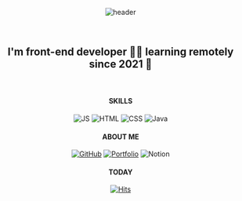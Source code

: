 <div align=center>
  
![header](https://capsule-render.vercel.app/api?type=cylinder&color=9BAEDA&height=150&section=header&text=Welcome%20to%20My%20GitHub&animation=twinkling&fontSize=40&fontColor=E1DB8C)
<!-- ![header](https://capsule-render.vercel.app/api?type=cylinder&color=9FC1A5&height=200&section=header&text=capsule%20render&fontSize=50&fontColor=A8A8A8) -->
<!-- ![header](https://capsule-render.vercel.app/api?type=cylinder&color=9FC1A5&height=200&section=header&text=capsule%20render&fontSize=50&fontColor=E28BB4) -->
<!-- ![header](https://capsule-render.vercel.app/api?type=cylinder&color=DA9BB8&height=200&section=header&text=capsule%20render&fontSize=50&fontColor=E1DB8C) -->
<br>
     
<!-- # Welcome to my GitHub. -->
## I'm front-end developer 👨‍💻 learning remotely since 2021 🚀
<!-- ![I'm Areum, front-end developer 👨‍💻 learning remotely since 2021 🚀](https://arturssmirnovs.github.io/github-profile-readme-generator/images/banner.png) -->
<br>

#### SKILLS  

![JS](https://img.shields.io/badge/JavaScript-F7DF1E?style=flat-square&logo=JavaScript&logoColor=white)
![HTML](https://img.shields.io/badge/HTML5-E34F26?style=flat-square&logo=HTML5&logoColor=white)
![CSS](https://img.shields.io/badge/CSS3-1572B6?style=flat-square&logo=CSS3&logoColor=white)
![Java](https://img.shields.io/badge/Java-007396?style=flat-square&logo=Java&logoColor=white)

#### ABOUT ME  

[![GitHub](https://img.shields.io/badge/GitHub-B0B0B0?style=flat-square&logo=GitHub&logoColor=white)](https://github.com/areumyy)
[![Portfolio](https://img.shields.io/badge/Portfolio-E28BB4?style=flat-square&logo=GoogleFit&logoColor=white)](https://areumyy.com)
![Notion](https://img.shields.io/badge/Notion-000000?style=flat-square&logo=Notion&logoColor=white)  
  
#### TODAY  

[![Hits](https://hits.seeyoufarm.com/api/count/incr/badge.svg?url=https%3A%2F%2Fgithub.com%2Fareumyy&count_bg=%23C1C772&title_bg=%2396B195&icon=&icon_color=%23E7E7E7&title=hits&edge_flat=false)](https://hits.seeyoufarm.com)
  
</div>



<!--
**areumyy/areumyy** is a ✨ _special_ ✨ repository because its `README.md` (this file) appears on your GitHub profile.

Here are some ideas to get you started:

- 🔭 I’m currently working on this page. 
- 🌱 I’m currently learning ...
- 👯 I’m looking to collaborate on ...
- 🤔 I’m looking for help with ...
- 💬 Ask me about ...
- 📫 How to reach me: ...
- 😄 Pronouns: ...
- ⚡ Fun fact: ...
-->

